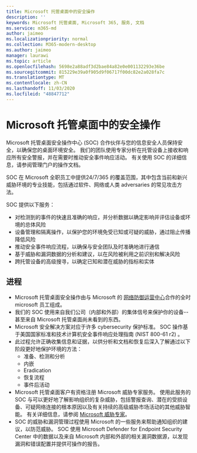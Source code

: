 ```yaml
---
title: Microsoft 托管桌面中的安全操作
description: ''
keywords: Microsoft 托管桌面, Microsoft 365, 服务, 文档
ms.service: m365-md
author: jaimeo
ms.localizationpriority: normal
ms.collection: M365-modern-desktop
ms.author: jaimeo
manager: laurawi
ms.topic: article
ms.openlocfilehash: 5698e2a88adf3d2bae84a82e0e001132293e36be
ms.sourcegitcommit: 815229e39a0f905d9f06717f00dc82e2a028fa7c
ms.translationtype: MT
ms.contentlocale: zh-CN
ms.lasthandoff: 11/03/2020
ms.locfileid: "48847712"
---
```

# <a name="security-operations-in-microsoft-managed-desktop"></a>Microsoft 托管桌面中的安全操作

Microsoft 托管桌面安全操作中心 (SOC) 合作伙伴与您的信息安全人员保持安全，以确保您的桌面环境安全。 我们的团队使用专家分析在托管设备上接收和响应所有安全警报，并在需要时推动安全事件响应活动。 有关使用 SOC 的详细信息，请参阅管理门户的操作文档。

SOC 在 Microsoft 全职员工中提供24/7/365 的覆盖范围，其中包含当前和新兴威胁环境的专业技能，包括通过软件、网络或人类 adversaries 的常见攻击方法。

SOC 提供以下服务：
- 对检测到的事件的快速且准确的响应，并分析数据以确定影响并评估设备或环境的总体风险
- 设备管理和隔离操作，以保护您的环境免受已知或可疑的威胁，通过阻止传播降低风险
- 推动安全事件响应流程，以确保与安全团队及时准确地进行通信
- 基于威胁和漏洞数据的分析和建议，以在风险被利用之前识别和解决风险
- 跨托管设备的高级搜寻，以确定已知和潜在威胁的指标和实体

## <a name="processes"></a>进程

- Microsoft 托管桌面安全操作由与 Microsoft 的 [网络防御运营中心](https://www.microsoft.com/msrc/cdoc)合作的全时 microsoft 员工组成。 
- 我们的 SOC 使用来自我们公司（内部和外部）的集体信号来保护你的设备--甚至来自 Microsoft 托管桌面尚未看到的东西。
- Microsoft 安全解决方案对应于许多 cybersecurity 保护标准。 SOC 操作基于美国国家标准和技术计算机安全事件响应处理指南 (NIST 800-61 r2) 。
- 此过程允许正确收集信息和证据，以供分析和文档和恢复后深入了解通过以下阶段更好地保护环境的方法：
    - 准备、检测和分析
    - 内嵌
    - Eradication
    - 恢复流程
    - 事件后活动
- Microsoft 托管桌面客户有资格注册 Microsoft 威胁专家服务。 使用此服务的 SOC 与可以更好地了解影响组织的复杂威胁，包括警报查询、潜在的受损设备、可疑网络连接的根本原因以及有关持续的高级威胁市场活动的其他威胁智能。 有关详细信息，请参阅 [Microsoft 威胁专家](https://docs.microsoft.com/windows/security/threat-protection/microsoft-defender-atp/microsoft-threat-experts)。
- SOC 的威胁和漏洞管理过程使用 Microsoft 的一些服务来帮助通知组织的建议，以防范威胁。 SOC 使用 Microsoft Defender for Endpoint Security Center 中的数据以及来自 Microsoft 内部和外部的相关漏洞数据源，以发现漏洞和错误配置并提供可操作的报告。
